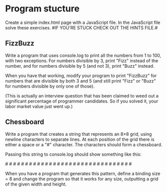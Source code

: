 # Program stucture

Create a simple index.html page with a JavaScript file.
In the JavaScript file solve these exercises.
#IF YOU'RE STUCK CHECK OUT THE HINTS FILE.#

## FizzBuzz

Write a program that uses console.log to print all the numbers from 1 to 100, with two exceptions. For numbers divisible by 3, print "Fizz" instead of the number, and for numbers divisible by 5 (and not 3), print "Buzz" instead.

When you have that working, modify your program to print "FizzBuzz" for numbers that are divisible by both 3 and 5 (and still print "Fizz" or "Buzz" for numbers divisible by only one of those).

(This is actually an interview question that has been claimed to weed out a significant percentage of programmer candidates. So if you solved it, your labor market value just went up.)

## Chessboard

Write a program that creates a string that represents an 8×8 grid, using newline characters to separate lines. At each position of the grid there is either a space or a "#" character. The characters should form a chessboard.

Passing this string to console.log should show something like this:

 \# # # #
\# # # #
 \# # # #
\# # # #
 \# # # #
\# # # #
 \# # # #
\# # # #

When you have a program that generates this pattern, define a binding size = 8 and change the program so that it works for any size, outputting a grid of the given width and height.

